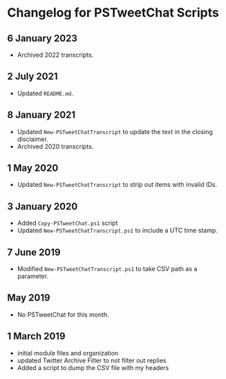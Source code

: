 # Changelog for PSTweetChat Scripts


## 6 January 2023

- Archived 2022 transcripts.

## 2 July 2021

- Updated `README.md`.

## 8 January 2021

- Updated `New-PSTweetChatTranscript` to update the text in the closing disclaimer.
- Archived 2020 transcripts.

## 1 May 2020

- Updated `New-PSTweetChatTranscript` to strip out items with invalid IDs.

## 3 January 2020

- Added `Copy-PSTweetChat.ps1` script
- Updated `New-PSTweetChatTranscript.ps1` to include a UTC time stamp.

## 7 June 2019

- Modified `New-PSTweetChatTranscript.ps1` to take CSV path as a parameter.

## May 2019

- No PSTweetChat for this month.

## 1 March 2019

- initial module files and organization
- updated Twitter Archive Filter to not filter out replies
- Added a script to dump the CSV file with my headers
